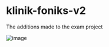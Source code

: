 # klinik-foniks-v2
The additions made to the exam project

![image](https://user-images.githubusercontent.com/45321024/192391562-3970ae2f-bb82-43fa-8b0b-dfdb88a46d67.png)
